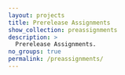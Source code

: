 ```yaml
---
layout: projects
title: Prerelease Assignments
show_collection: preassignments
description: >
  Prerelease Assignments.
no_groups: true
permalink: /preassignments/
---
```

